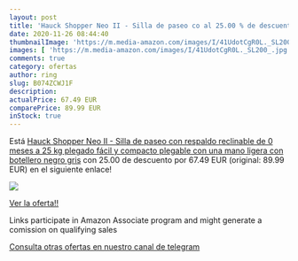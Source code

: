 ```yaml
---
layout: post
title: 'Hauck Shopper Neo II - Silla de paseo co al 25.00 % de descuento'
date: 2020-11-26 08:44:40
thumbnailImage: 'https://m.media-amazon.com/images/I/41UdotCgR0L._SL200_.jpg'
images: [ 'https://m.media-amazon.com/images/I/41UdotCgR0L._SL200_.jpg' ]
comments: true
category: ofertas
author: ring
slug: B074ZCWJ1F
description:
actualPrice: 67.49 EUR
comparePrice: 89.99 EUR
inStock: true
---
```


Está [Hauck Shopper Neo II - Silla de paseo con respaldo reclinable  de 0 meses a 25 kg  plegado fácil y compacto  plegable con una mano  ligera  con botellero  negro gris](https://www.amazon.es/dp/B074ZCWJ1F/?tag=redken-21) con 25.00 de descuento por 67.49 EUR (original: 89.99 EUR) en el siguiente enlace!

[![](https://m.media-amazon.com/images/I/41UdotCgR0L._SL200_.jpg)](https://www.amazon.es/dp/B074ZCWJ1F/?tag=redken-21)

[Ver la oferta!!](https://www.amazon.es/dp/B074ZCWJ1F/?tag=redken-21)

Links participate in Amazon Associate program and might generate a comission on qualifying sales

[Consulta otras ofertas en nuestro canal de telegram](https://t.me/s/ofertas25)

